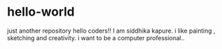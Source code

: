 # hello-world
just another repository
hello coders!!
I am siddhika kapure. i like painting , sketching  and creativity.
i want to be a computer professional..
